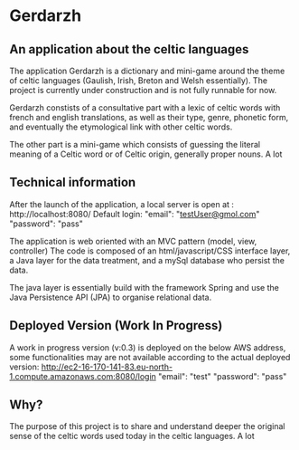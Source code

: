 
# Gerdarzh

## An application about the celtic languages
The application Gerdarzh is a dictionary and mini-game around the theme of celtic languages (Gaulish, Irish, Breton and Welsh essentially). The project is currently under construction and is not fully runnable for now.

Gerdarzh constists of a consultative part with a lexic of celtic words with french and english translations, as well as their type, genre, phonetic form, and eventually the etymological link with other celtic words.

The other part is a mini-game which consists of guessing the literal meaning of a Celtic word or of Celtic origin, generally proper nouns. A lot


## Technical information
After the launch of the application, a local server is open at : http://localhost:8080/
Default login:
"email": "testUser@gmol.com"
"password": "pass"

The application is web oriented with an MVC pattern (model, view, controller)
The code is composed of an html/javascript/CSS interface layer, a Java layer for the data treatment, and a mySql database who persist the data.

The java layer is essentially build with the framework Spring and use the Java Persistence API (JPA) to organise relational data.

## Deployed Version (Work In Progress)
A work in progress version (v:0.3) is deployed on the below AWS address, some functionalities may are not available according to the actual deployed version: http://ec2-16-170-141-83.eu-north-1.compute.amazonaws.com:8080/login "email": "test" "password": "pass"

## Why?
The purpose of this project is to share and understand deeper the original sense of the celtic words used today in the celtic languages. A lot 
